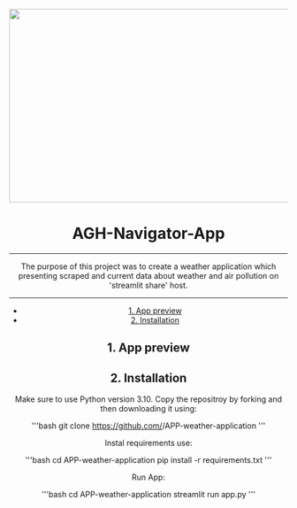 <p align="center">
  <img src="https://github.com/Psylo1226/APP-weather-application/blob/main/pictures/banner.png" width="700" height="350">
</p>
<h1 align="center">AGH-Navigator-App</h1>

<div align="center">

---

The purpose of this project was to create a weather application which presenting scraped and current data about weather and air pollution on 'streamlit share' host.

---

- [1. App preview](#1-app-preview)
- [2. Installation](#2-installation)

## 1. App preview


## 2. Installation

Make sure to use Python version 3.10. Copy the repositroy by forking and then downloading it using:

'''bash
git clone https://github.com/<YOUR-USERNAME>/APP-weather-application
'''
  
Instal requirements use:
  
'''bash
cd APP-weather-application
pip install -r requirements.txt
'''
  
Run App:

'''bash
cd APP-weather-application
streamlit run app.py
'''
  
